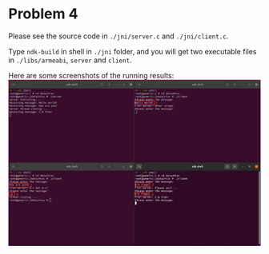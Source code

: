 # Problem 4

Please see the source code in `./jni/server.c` and `./jni/client.c`.

Type `ndk-build` in shell in `./jni` folder, and you will get two executable files in `./libs/armeabi`, `server` and `client`.

Here are some screenshots of the running results:
![](./img/p4.png)